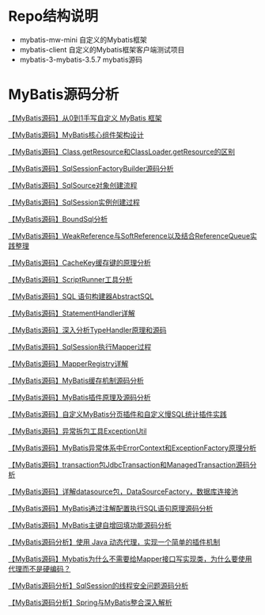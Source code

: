 # Repo结构说明
- mybatis-mw-mini 自定义的Mybatis框架
- mybatis-client  自定义的Mybatis框架客户端测试项目
- mybatis-3-mybatis-3.5.7  mybatis源码


# MyBatis源码分析

[【MyBatis源码】从0到1手写自定义 MyBatis 框架](docs/【MyBatis源码】从0到1手写自定义MyBatis框架.md)

[【MyBatis源码】MyBatis核心组件架构设计](docs/【MyBatis源码】MyBatis核心组件架构设计.md)

[【MyBatis源码】Class.getResource和ClassLoader.getResource的区别](docs/【MyBatis源码】Class.getResource和ClassLoader.getResource的区别.md)

[【MyBatis源码】SqlSessionFactoryBuilder源码分析](https://zwzhangyu.blog.csdn.net/article/details/143272095)

[【MyBatis源码】SqlSource对象创建流程](https://zwzhangyu.blog.csdn.net/article/details/143351988)

[【MyBatis源码】SqlSession实例创建过程](https://zwzhangyu.blog.csdn.net/article/details/143376203)

[【MyBatis源码】BoundSql分析](https://zwzhangyu.blog.csdn.net/article/details/143441608)

[【MyBatis源码】WeakReference与SoftReference以及结合ReferenceQueue实践整理](https://zwzhangyu.blog.csdn.net/article/details/143453558)

[【MyBatis源码】CacheKey缓存键的原理分析](https://zwzhangyu.blog.csdn.net/article/details/143456534)

[【MyBatis源码】ScriptRunner工具分析](https://zwzhangyu.blog.csdn.net/article/details/143648555)

[【MyBatis源码】SQL 语句构建器AbstractSQL](https://zwzhangyu.blog.csdn.net/article/details/143651957)

[【MyBatis源码】StatementHandler详解](https://zwzhangyu.blog.csdn.net/article/details/143694456)

[【MyBatis源码】深入分析TypeHandler原理和源码](https://zwzhangyu.blog.csdn.net/article/details/143725368)

[【MyBatis源码】SqlSession执行Mapper过程](docs/【MyBatis源码】SqlSession执行Mapper过程.md)

[【MyBatis源码】MapperRegistry详解](docs/【MyBatis源码】MapperRegistry详解.md)

[【MyBatis源码】MyBatis缓存机制源码分析](docs/【MyBatis源码】MyBatis缓存机制源码分析.md)

[【MyBatis源码】MyBatis插件原理及源码分析](docs/MyBatis插件原理及源码分析.md)

[【MyBatis源码】自定义MyBatis分页插件和自定义慢SQL统计插件实践](docs/自定义MyBatis分页插件和自定义慢SQL统计插件实践.md)

[【MyBatis源码】异常拆包工具ExceptionUtil](docs/【MyBatis源码】异常拆包工具ExceptionUtil.md)

[【MyBatis源码】MyBatis异常体系中ErrorContext和ExceptionFactory原理分析](docs/MyBatis异常体系中ErrorContext和ExceptionFactory原理分析.md)

[【MyBatis源码】transaction包JdbcTransaction和ManagedTransaction源码分析](docs/【MyBatis源码】transaction包JdbcTransaction和ManagedTransaction源码分析.md)

[【MyBatis源码】详解datasource包，DataSourceFactory，数据库连接池](docs/【MyBatis源码】详解datasource包，DataSourceFactory，数据库连接池.md)

[【MyBatis源码】MyBatis通过注解配置执行SQL语句原理源码分析](docs/MyBatis通过注解配置执行SQL语句原理源码分析.md)

[【MyBatis源码】MyBatis主键自增回填功能源码分析](docs/MyBatis主键自增回填功能源码分析.md)

[【MyBatis源码分析】使用 Java 动态代理，实现一个简单的插件机制](docs/【MyBatis源码分析】使用Java动态代理，实现一个简单的插件机制.md)

[【MyBatis源码】Mybatis为什么不需要给Mapper接口写实现类，为什么要使用代理而不是硬编码？](docs/Mybatis为什么不需要给Mapper接口写实现类，为什么要使用代理而不是硬编码.md)

[【MyBatis源码分析】SqlSession的线程安全问题源码分析](docs/SqlSession的线程安全问题源码分析.md)

[【MyBatis源码分析】Spring与MyBatis整合深入解析](docs/【MyBatis源码分析】Spring与MyBatis整合深入解析.md)


